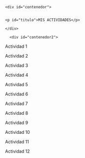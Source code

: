
<html lang="en" dir="ltr">
  <head>
  <meta charset="utf-8">
  <meta lang="es">
  <meta author="Mario">
  <meta name="viewport" content="width=device-width, initial-scale=1.0">
  <link rel="stylesheet" media="only screen and (max-width: 424px)" href="mobil.css">
  <link rel="stylesheet" media="only screen and (min-width: 425px) and (max-width: 1068px)" href="tablet.css">
  <link rel="stylesheet" media="only screen and (min-width: 1068px)" href="pc.css">
  </head>
  <body>


    <div id="contenedor">


    <p id="titulo">MIS ACTIVIDADES</p>

    </div>

      <div id="contenedor2">

<div id="cuadro1" class="texto"><p class="txt">Actividad 1</p></div>
<div id="cuadro2" class="texto"><p class="txt">Actividad 2</p></div>
<div id="cuadro3"class="texto"><p class="txt">Actividad 3</p></div>
<div id="cuadro4"class="texto"><p class="txt">Actividad 4</p></div>
<div id="cuadro5"class="texto"><p class="txt">Actividad 5</p></div>
<div id="cuadro6"class="texto"><p class="txt">Actividad 6</p></div>
<div id="cuadro7"class="texto"><p class="txt">Actividad 7</p></div>
<div id="cuadro8"class="texto"><p class="txt">Actividad 8</p></div>
<div id="cuadro9"class="texto"><p class="txt">Actividad 9</p></div>
<div id="cuadro10"class="texto"><p class="txt">Actividad 10</p></div>
<div id="cuadro11"class="texto"><p class="txt">Actividad 11</p></div>
<div id="cuadro12"class="texto"><p class="txt">Actividad 12</p></div>



</div>
  </body>
</html>
